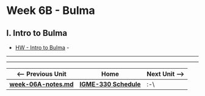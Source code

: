 # Week 6B - Bulma

## I. Intro to Bulma

- [HW - Intro to Bulma](https://github.com/tonethar/IGME-330-Master/blob/master/notes/HW-bulma-1.md) - 

<hr><hr>

| <-- Previous Unit | Home | Next Unit -->
| --- | --- | --- 
| [**week-06A-notes.md**](week-06A-notes.md)     |  [**IGME-330 Schedule**](../schedule.md) | :-\
